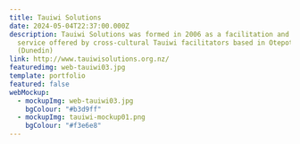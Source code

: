 ```yaml
---
title: Tauiwi Solutions
date: 2024-05-04T22:37:00.000Z
description: Tauiwi Solutions was formed in 2006 as a facilitation and workshop
  service offered by cross-cultural Tauiwi facilitators based in Otepoti
  (Dunedin)
link: http://www.tauiwisolutions.org.nz/
featuredimg: web-tauiwi03.jpg
template: portfolio
featured: false
webMockup:
  - mockupImg: web-tauiwi03.jpg
    bgColour: "#b3d9ff"
  - mockupImg: tauiwi-mockup01.png
    bgColour: "#f3e6e8"
---
```

